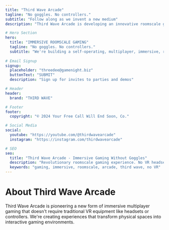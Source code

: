 ```yaml
---
title: "Third Wave Arcade"
tagline: "No goggles. No controllers."
subtitle: "Follow along as we invent a new medium"
description: "Third Wave Arcade is developing an innovative roomscale gaming experience"

# Hero Section
hero:
  title: "IMMERSIVE ROOMSCALE GAMING"
  tagline: "No goggles. No controllers."
  subtitle: "We're building a self-operating, multiplayer, immersive, roomscale, body-tracking arcade. Follow along as we invent a new medium."
  
# Email Signup
signup:
  placeholder: "threedee@gamenight.biz"
  buttonText: "SUBMIT"
  description: "Sign up for invites to parties and demos"

# Header
header:
  brand: "THIRD WAVE"

# Footer  
footer:
  copyright: "© 2024 Your Free Call Will End Soon, Co."

# Social Media
social:
  youtube: "https://youtube.com/@thirdwavearcade"
  instagram: "https://instagram.com/thirdwavearcade"

# SEO
seo:
  title: "Third Wave Arcade - Immersive Gaming Without Goggles"
  description: "Revolutionary roomscale gaming experience. No VR headsets, no controllers. Just pure immersive gameplay."
  keywords: "gaming, immersive, roomscale, arcade, third wave, no VR"
---
```


# About Third Wave Arcade

Third Wave Arcade is pioneering a new form of immersive multiplayer gaming that doesn't require traditional VR equipment like headsets or controllers. We're creating experiences that transform physical spaces into interactive gaming environments.